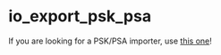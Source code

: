 # io_export_psk_psa

If you are looking for a PSK/PSA importer, use [this one](https://github.com/Befzz/blender3d_import_psk_psa)!
